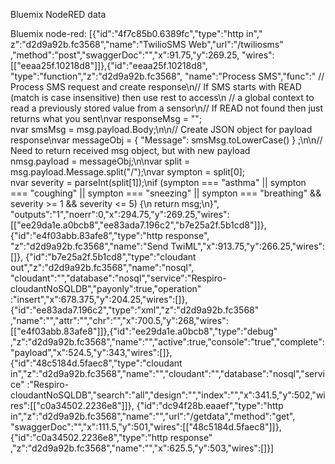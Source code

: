 Bluemix NodeRED data 

Bluemix node-red: [{"id":"4f7c85b0.6389fc","type":"http in","
z":"d2d9a92b.fc3568","name":"TwilioSMS Web","url":"/twiliosms"
,"method":"post","swaggerDoc":"","x":91.75,"y":269.25,
"wires":[["eeaa25f.10218d8"]]},{"id":"eeaa25f.10218d8",
"type":"function","z":"d2d9a92b.fc3568",
"name":"Process SMS","func":"
// Process SMS request and create response\n// 
If SMS starts with READ (match is case insensitive) then use rest to access\n
// a global context to read a previously stored value from a sensor\n// 
If READ not found then just returns what you sent\nvar responseMsg = \"\";\
nvar smsMsg = msg.payload.Body;\n\n// Create JSON object for payload response\nvar messageObj = 
{ \"Message\": smsMsg.toLowerCase() } ;\n\n// Need to return received msg object, but with new payload\
nmsg.payload = messageObj;\n\nvar split = msg.payload.Message.split(\"/\");\nvar sympton = split[0];\
nvar severity = parseInt(split[1]);\nif (sympton === \"asthma\" || sympton === \"coughing\" || sympton === \"sneezing\" 
|| sympton === \"breathing\" && severity >= 1 && severity <= 5) {\n return msg;\n}",
"outputs":"1","noerr":0,"x":294.75,"y":269.25,"wires":[["ee29da1e.a0bcb8","ee83ada7.196c2","b7e25a2f.5b1cd8"]]},
{"id":"e4f03abb.83afe8","type":"http response",
"z":"d2d9a92b.fc3568","name":"Send TwiML","x":913.75,"y":266.25,"wires":[]},
{"id":"b7e25a2f.5b1cd8","type":"cloudant out","z":"d2d9a92b.fc3568","name":"nosql",
"cloudant":"","database":"nosql","service":"Respiro-cloudantNoSQLDB","payonly":true,"operation"
:"insert","x":678.375,"y":204.25,"wires":[]},{"id":"ee83ada7.196c2","type":"xml","z":"d2d9a92b.fc3568"
,"name":"","attr":"","chr":"","x":700.5,"y":268,"wires":[["e4f03abb.83afe8"]]},{"id":"ee29da1e.a0bcb8","type":"debug"
,"z":"d2d9a92b.fc3568","name":"","active":true,"console":"true","complete":"payload","x":524.5,"y":343,"wires":[]},
{"id":"48c5184d.5faec8","type":"cloudant in","z":"d2d9a92b.fc3568","name":"","cloudant":"","database":"nosql","service"
:"Respiro-cloudantNoSQLDB","search":"all","design":"","index":"","x":341.5,"y":502,"wires":[["c0a34502.2236e8"]]},
{"id":"dc94f28b.eaaef","type":"http in","z":"d2d9a92b.fc3568","name":"","url":"/getdata","method":"get",
"swaggerDoc":"","x":111.5,"y":501,"wires":[["48c5184d.5faec8"]]},{"id":"c0a34502.2236e8","type":"http response"
,"z":"d2d9a92b.fc3568","name":"","x":625.5,"y":503,"wires":[]}]
